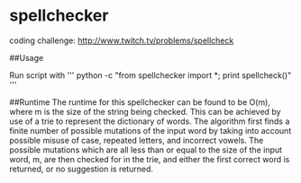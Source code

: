 spellchecker
============

coding challenge: http://www.twitch.tv/problems/spellcheck

##Usage

Run script with
'''
python -c "from spellchecker import *; print spellcheck()"
'''

##Runtime
The runtime for this spellchecker can be found to be O(m), where m is the size of the string being checked. This can be achieved by use of a trie to represent the dictionary of words. The algorithm first finds a finite number of possible mutations of the input word by taking into account possible misuse of case, repeated letters, and incorrect vowels. The possible mutations which are all less than or equal to the size of the input word, m, are then checked for in the trie, and either the first correct word is returned, or no suggestion is returned.
